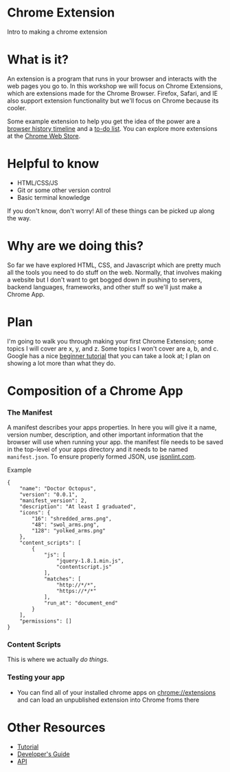 Chrome Extension
===============

Intro to making a chrome extension

What is it?
============

An extension is a program that runs in your browser and interacts with the web pages you go to. In this workshop we will focus on Chrome Extensions, which are extensions made for the Chrome Browser. Firefox, Safari, and IE also support extension functionality but we'll focus on Chrome because its cooler.  

Some example extension to help you get the idea of the power are a [browser history timeline](https://chrome.google.com/webstore/detail/history-timeline/gjhpcfomcckgcaniehfgakaddjgncpeb) and a [to-do list](https://chrome.google.com/webstore/detail/todoist-to-do-list-and-ta/fnibmbcdeepaahjmddiihohjanlimlmj/related). You can explore more extensions at the [Chrome Web Store](https://chrome.google.com/webstore/category/apps). 


Helpful to know
================

* HTML/CSS/JS
* Git or some other version control
* Basic terminal knowledge

If you don't know, don't worry! All of these things can be picked up along the way.

Why are we doing this?
======================

So far we have explored HTML, CSS, and Javascript which are pretty much all the tools you need to do stuff on the web. Normally, that involves making a website but I don't want to get bogged down in pushing to servers, backend languages, frameworks, and other stuff so we'll just make a Chrome App.

Plan
====

I'm going to walk you through making your first Chrome Extension; some topics I will cover are x, y, and z. Some topics I won't cover are a, b, and c. Google has a nice [beginner tutorial](http://developer.chrome.com/extensions/getstarted.html) that you can take a look at; I plan on showing a lot more than what they do. 

Composition of a Chrome App
============================

### The Manifest
A manifest describes your apps properties. In here you will give it a name, version number, description, and other important information that the browser will use when running your app. the manifest file needs to be saved in the top-level of your apps directory and it needs to be named ``` manifest.json ```. To ensure properly formed JSON, use [jsonlint.com](http://jsonlint.com/).  

Example
```
{
    "name": "Doctor Octopus",
    "version": "0.0.1",
    "manifest_version": 2,
    "description": "At least I graduated",
    "icons": {
        "16": "shredded_arms.png",
        "48": "swol_arms.png",
        "128": "yolked_arms.png"
    },
    "content_scripts": [
        {
            "js": [
                "jquery-1.8.1.min.js",
                "contentscript.js"
            ],
            "matches": [
                "http://*/*",
                "https://*/*"
            ],
            "run_at": "document_end"
        }
    ],
    "permissions": []
}
```

### Content Scripts
This is where we actually _do things_. 


### Testing your app
* You can find all of your installed chrome apps on [chrome://extensions](chrome://extensions/) and can load an unpublished extension into Chrome froms there


Other Resources
================

* [Tutorial](http://developer.chrome.com/extensions/getstarted.html)
* [Developer's Guide](http://developer.chrome.com/extensions/devguide.html)
* [API](http://developer.chrome.com/extensions/api_index.html)
